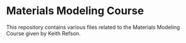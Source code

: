 Materials Modeling Course
=========================

This repository contains various files related to the Materials Modeling Course given by Keith Refson.
